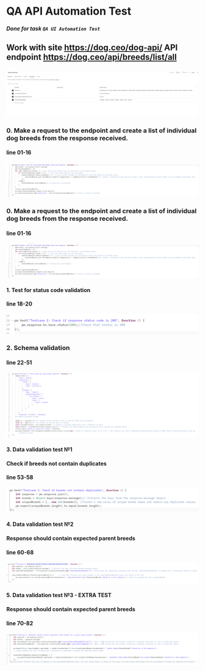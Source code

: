 #  QA API Automation Test

##### Done for task `QA UI Automation Test`
## Work with site https://dog.ceo/dog-api/  API endpoint https://dog.ceo/api/breeds/list/all
###
![img_7.png](img_7.png)

###
### 0. Make a request to the endpoint and create a list of individual dog breeds from the response received.
#### line 01-16 
![img.png](img.png)

### 0. Make a request to the endpoint and create a list of individual dog breeds from the response received.
#### line 01-16
![img.png](img.png)
####
#### 1. Test for status code validation 
#### line 18-20 
![img_1.png](img_1.png)
#### 
### 2. Schema validation
#### line 22-51
![img_2.png](img_2.png)
####
#### 3. Data validation test №1 
####  Check if breeds not contain duplicates
#### line 53-58
![img_4.png](img_4.png)
####
#### 4. Data validation test №2
####  Response should contain expected parent breeds
#### line 60-68
![img_5.png](img_5.png)
####
#### 5. Data validation test №3 - EXTRA TEST
####  Response should contain expected parent breeds
#### line 70-82
![img_6.png](img_6.png)


